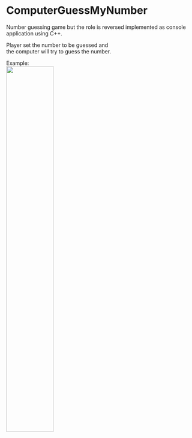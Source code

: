 # ComputerGuessMyNumber
Number guessing game but the role is reversed implemented as console application using C++.
  
  
Player set the number to be guessed and  
the computer will try to guess the number.
  
  
Example:  
<img src="https://github.com/luckykurniawan/ComputerGuessMyNumber/assets/11532809/b375e473-7301-4d76-ae2d-354891bae97f" width=50% height=50%>  
